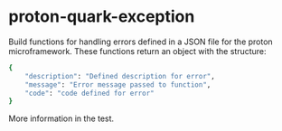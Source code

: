 # proton-quark-exception
Build functions for handling errors defined in a JSON file for the proton microframework.
These functions return an object with the structure:
```sh
{
    "description": "Defined description for error",
    "message": "Error message passed to function",
    "code": "code defined for error"
}
```

More information in the test.
